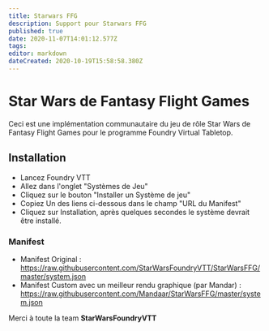 ```yaml
---
title: Starwars FFG
description: Support pour Starwars FFG
published: true
date: 2020-11-07T14:01:12.577Z
tags: 
editor: markdown
dateCreated: 2020-10-19T15:58:58.380Z
---
```


# Star Wars de Fantasy Flight Games
Ceci est une implémentation communautaire du jeu de rôle Star Wars de Fantasy Flight Games pour le programme Foundry Virtual Tabletop.

## Installation

 -   Lancez Foundry VTT
 -   Allez dans l'onglet "Systèmes de Jeu"
 -   Cliquez sur le bouton "Installer un Système de jeu"
 -   Copiez Un des liens ci-dessous dans le champ "URL du Manifest"
 -   Cliquez sur Installation, après quelques secondes le système devrait être installé.

### Manifest

* Manifest Original : 
https://raw.githubusercontent.com/StarWarsFoundryVTT/StarWarsFFG/master/system.json
* Manifest Custom avec un meilleur rendu graphique (par Mandar) : 
https://raw.githubusercontent.com/Mandaar/StarWarsFFG/master/system.json

Merci à toute la team **StarWarsFoundryVTT**

## 